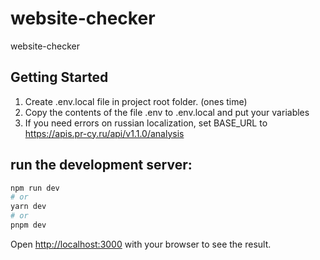 # website-checker
website-checker

## Getting Started
1. Create .env.local file in project root folder. (ones time)
2. Copy the contents of the file .env to .env.local and put your variables
3. If you need errors on russian localization, set BASE_URL to https://apis.pr-cy.ru/api/v1.1.0/analysis

## run the development server:

```bash
npm run dev
# or
yarn dev
# or
pnpm dev
```

Open [http://localhost:3000](http://localhost:3000) with your browser to see the result.
